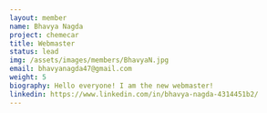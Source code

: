 ```yaml
---
layout: member
name: Bhavya Nagda
project: chemecar
title: Webmaster
status: lead
img: /assets/images/members/BhavyaN.jpg
email: bhavyanagda47@gmail.com
weight: 5
biography: Hello everyone! I am the new webmaster!
linkedin: https://www.linkedin.com/in/bhavya-nagda-4314451b2/
---
```

